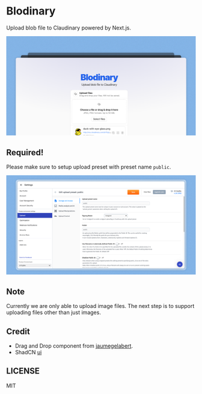 # Blodinary

Upload blob file to Claudinary powered by Next.js.

![blodinady-demo](./blodinary-demo.png)

## Required!

Please make sure to setup upload preset with preset name `public`.

![preset-public](./public-upload-preset.png)

## Note

Currently we are only able to upload image files. The next step is to support uploading files other than just images.

## Credit

- Drag and Drop component from [jaumegelabert](https://jaumegelabert.dev/components/uploader).
- ShadCN [ui](https://ui.shadcn.com/)

## LICENSE

MIT
